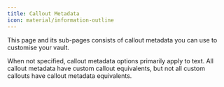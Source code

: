 ```yaml
---
title: Callout Metadata
icon: material/information-outline
---
```


This page and its sub-pages consists of callout metadata you can use to
customise your vault.

When not specified, callout metadata options primarily apply to text.
All callout metadata have custom callout equivalents, but not all custom callouts
have callout metadata equivalents.
